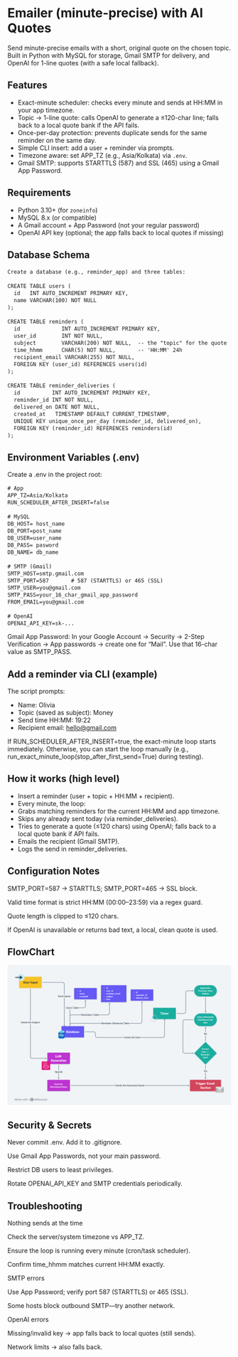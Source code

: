 # Emailer (minute-precise) with AI Quotes
Send minute-precise emails with a short, original quote on the chosen topic.  
Built in Python with MySQL for storage, Gmail SMTP for delivery, and OpenAI for 1-line quotes (with a safe local fallback).

## Features
- Exact-minute scheduler: checks every minute and sends at HH:MM in your app timezone.  
- Topic → 1-line quote: calls OpenAI to generate a ≤120-char line; falls back to a local quote bank if the API fails.  
- Once-per-day protection: prevents duplicate sends for the same reminder on the same day.  
- Simple CLI insert: add a user + reminder via prompts.  
- Timezone aware: set APP_TZ (e.g., Asia/Kolkata) via `.env`.  
- Gmail SMTP: supports STARTTLS (587) and SSL (465) using a Gmail App Password.  

## Requirements
- Python 3.10+ (for `zoneinfo`)  
- MySQL 8.x (or compatible)  
- A Gmail account + App Password (not your regular password)  
- OpenAI API key (optional; the app falls back to local quotes if missing)  

## Database Schema
```
Create a database (e.g., reminder_app) and three tables:

CREATE TABLE users (
  id   INT AUTO_INCREMENT PRIMARY KEY,
  name VARCHAR(100) NOT NULL
);

CREATE TABLE reminders (
  id             INT AUTO_INCREMENT PRIMARY KEY,
  user_id        INT NOT NULL,
  subject        VARCHAR(200) NOT NULL,  -- the "topic" for the quote
  time_hhmm      CHAR(5) NOT NULL,       -- 'HH:MM' 24h
  recipient_email VARCHAR(255) NOT NULL,
  FOREIGN KEY (user_id) REFERENCES users(id)
);

CREATE TABLE reminder_deliveries (
  id          INT AUTO_INCREMENT PRIMARY KEY,
  reminder_id INT NOT NULL,
  delivered_on DATE NOT NULL,
  created_at   TIMESTAMP DEFAULT CURRENT_TIMESTAMP,
  UNIQUE KEY unique_once_per_day (reminder_id, delivered_on),
  FOREIGN KEY (reminder_id) REFERENCES reminders(id)
);
```

## Environment Variables (.env)

Create a .env in the project root:
```
# App
APP_TZ=Asia/Kolkata
RUN_SCHEDULER_AFTER_INSERT=false

# MySQL
DB_HOST= host_name
DB_PORT=post_name        
DB_USER=user_name
DB_PASS= pasword
DB_NAME= db_name

# SMTP (Gmail)
SMTP_HOST=smtp.gmail.com
SMTP_PORT=587       # 587 (STARTTLS) or 465 (SSL)
SMTP_USER=you@gmail.com
SMTP_PASS=your_16_char_gmail_app_password
FROM_EMAIL=you@gmail.com

# OpenAI
OPENAI_API_KEY=sk-...
```
Gmail App Password: In your Google Account → Security → 2-Step Verification → App passwords → create one for “Mail”. Use that 16-char value as SMTP_PASS.

## Add a reminder via CLI (example)
The script prompts:

- Name: Olivia
- Topic (saved as subject): Money
- Send time HH:MM: 19:22
- Recipient email: hello@gmail.com

If RUN_SCHEDULER_AFTER_INSERT=true, the exact-minute loop starts immediately.
Otherwise, you can start the loop manually (e.g., run_exact_minute_loop(stop_after_first_send=True) during testing).

## How it works (high level)

- Insert a reminder (user + topic + HH:MM + recipient).
- Every minute, the loop:
- Grabs matching reminders for the current HH:MM and app timezone.
- Skips any already sent today (via reminder_deliveries).
- Tries to generate a quote (≤120 chars) using OpenAI; falls back to a local quote bank if API fails.
- Emails the recipient (Gmail SMTP).
- Logs the send in reminder_deliveries.

## Configuration Notes

  SMTP_PORT=587 → STARTTLS; SMTP_PORT=465 → SSL block.
  
  Valid time format is strict HH:MM (00:00–23:59) via a regex guard.
  
  Quote length is clipped to ≤120 chars.
  
  If OpenAI is unavailable or returns bad text, a local, clean quote is used.

## FlowChart 

![System Flowchart](flowchart.png)

## Security & Secrets

Never commit .env. Add it to .gitignore.

Use Gmail App Passwords, not your main password.

Restrict DB users to least privileges.

Rotate OPENAI_API_KEY and SMTP credentials periodically.

## Troubleshooting

Nothing sends at the time

Check the server/system timezone vs APP_TZ.

Ensure the loop is running every minute (cron/task scheduler).

Confirm time_hhmm matches current HH:MM exactly.

SMTP errors

Use App Password; verify port 587 (STARTTLS) or 465 (SSL).

Some hosts block outbound SMTP—try another network.

OpenAI errors

Missing/invalid key → app falls back to local quotes (still sends).

Network limits → also falls back.

